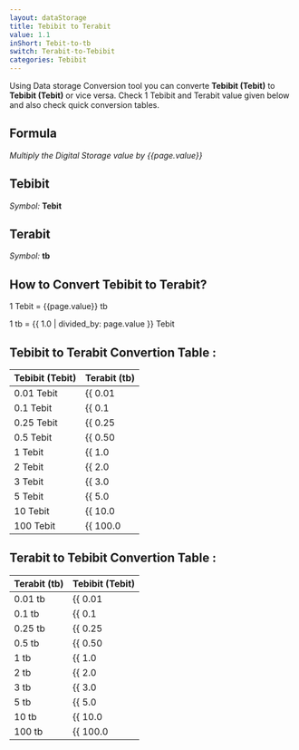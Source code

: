 ```yaml
---
layout: dataStorage
title: Tebibit to Terabit
value: 1.1
inShort: Tebit-to-tb
switch: Terabit-to-Tebibit
categories: Tebibit
---
```


Using Data storage Conversion tool you can converte **Tebibit (Tebit)** to **Tebibit (Tebit)** or vice versa. Check 1 Tebibit and Terabit value given below and also check quick conversion tables.

## Formula
*Multiply the Digital Storage value by {{page.value}}*

## Tebibit
*Symbol:* **Tebit**

## Terabit
*Symbol:* **tb**

## How to Convert Tebibit to Terabit?

1 Tebit = {{page.value}} tb

1 tb = {{ 1.0 | divided_by: page.value }} Tebit


## Tebibit to Terabit Convertion Table :

| Tebibit (Tebit) | Terabit (tb) |
| ---- | ---- |
| 0.01 Tebit | {{ 0.01 | times: page.value | round: 12 }} tb |
| 0.1 Tebit | {{ 0.1 | times: page.value | round: 12 }} tb |
| 0.25 Tebit | {{ 0.25 | times: page.value | round: 12 }} tb |
| 0.5 Tebit | {{ 0.50 | times: page.value | round: 12 }} tb |
| 1 Tebit | {{ 1.0 | times: page.value | round: 12 }} tb |
| 2 Tebit | {{ 2.0 | times: page.value | round: 12 }} tb |
| 3 Tebit | {{ 3.0 | times: page.value | round: 12 }} tb |
| 5 Tebit | {{ 5.0 | times: page.value | round: 12 }} tb |
| 10 Tebit | {{ 10.0 | times: page.value | round: 12 }} tb |
| 100 Tebit | {{ 100.0 | times: page.value | round: 12 }} tb |

## Terabit to Tebibit Convertion Table :

| Terabit (tb) | Tebibit (Tebit) |
| ---- | ---- |
| 0.01 tb | {{ 0.01 | divided_by: page.value | round: 12 }} Tebit |
| 0.1 tb | {{ 0.1 | divided_by: page.value | round: 12 }} Tebit |
| 0.25 tb | {{ 0.25 | divided_by: page.value | round: 12 }} Tebit |
| 0.5 tb | {{ 0.50 | divided_by: page.value | round: 12 }} Tebit |
| 1 tb | {{ 1.0 | divided_by: page.value | round: 12 }} Tebit |
| 2 tb | {{ 2.0 | divided_by: page.value | round: 12 }} Tebit |
| 3 tb | {{ 3.0 | divided_by: page.value | round: 12 }} Tebit |
| 5 tb | {{ 5.0 | divided_by: page.value | round: 12 }} Tebit |
| 10 tb | {{ 10.0 | divided_by: page.value | round: 12 }} Tebit |
| 100 tb | {{ 100.0 | divided_by: page.value | round: 12 }} Tebit |


<script>
document.getElementById('selectInput')[15].selected = true
document.getElementById('selectOutput')[14].selected = true
</script>
